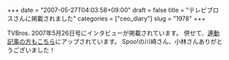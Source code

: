 +++
date = "2007-05-27T04:03:58+09:00"
draft = false
title = "テレビブロスさんに掲載されました"
categories = ["ceo_diary"]
slug = "1978"
+++

TVBros. 2007年5月26日号にインタビューが掲載されています。
併せて、<a href="http://ntd.spoo.co.jp/?q=node/13" target="_blank">連動記事の方もこちら</a>にアップされています。
Spoo!の川崎さん、小林さんありがとうございました！

